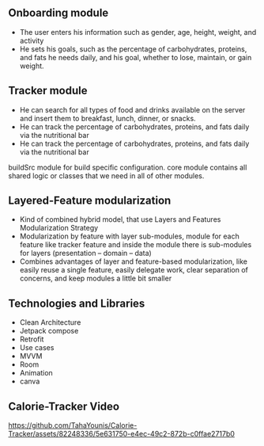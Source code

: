 
## Onboarding module 
- The user enters his information such as gender, age, height, weight, and activity
- He sets his goals, such as the percentage of carbohydrates, proteins, and fats he needs daily, and his goal, whether to lose, maintain, or gain weight. 

## Tracker module 
- He can search for all types of food and drinks available on the server and insert them to breakfast, lunch, dinner, or snacks.
- He can track the percentage of carbohydrates, proteins, and fats daily via the nutritional bar
- He can track the percentage of carbohydrates, proteins, and fats daily via the nutritional bar

buildSrc module for build specific configuration.
core module contains all shared logic or classes that we need in all of other modules.

## Layered-Feature modularization
- Kind of combined hybrid model, that use Layers and Features Modularization Strategy 
- Modularization by feature with layer sub-modules, module for each feature like tracker feature and inside the module there is sub-modules for layers (presentation – domain – data)
- Combines advantages of layer and feature-based modularization, like easily reuse a single feature, easily delegate work, clear separation of concerns, and keep modules a little bit smaller

## Technologies and Libraries
- Clean Architecture
- Jetpack compose
- Retrofit
- Use cases
- MVVM
- Room
- Animation
- canva

## Calorie-Tracker Video
https://github.com/TahaYounis/Calorie-Tracker/assets/82248336/5e631750-e4ec-49c2-872b-c0ffae2717b0
